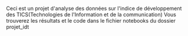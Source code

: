 Ceci est un projet d'analyse des données sur l'indice de développement des TICS(Technologies de l'Information et de la communication)
Vous trouverez les résultats et le code dans le fichier notebooks du dossier projet_idt
